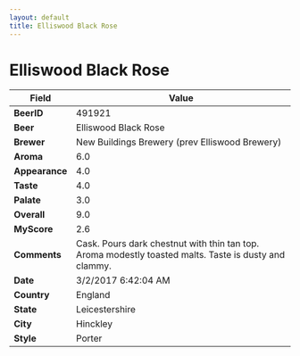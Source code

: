 ```yaml
---
layout: default
title: Elliswood Black Rose
---
```


# Elliswood Black Rose

| Field         | Value     |
|---------------|-----------|
| **BeerID** | 491921 |
| **Beer** | Elliswood Black Rose |
| **Brewer** | New Buildings Brewery (prev Elliswood Brewery) |
| **Aroma** | 6.0 |
| **Appearance** | 4.0 |
| **Taste** | 4.0 |
| **Palate** | 3.0 |
| **Overall** | 9.0 |
| **MyScore** | 2.6 |
| **Comments** | Cask. Pours dark chestnut with thin tan top. Aroma modestly toasted malts. Taste is dusty and clammy. |
| **Date** | 3/2/2017 6:42:04 AM |
| **Country** | England |
| **State** | Leicestershire |
| **City** | Hinckley |
| **Style** | Porter |
